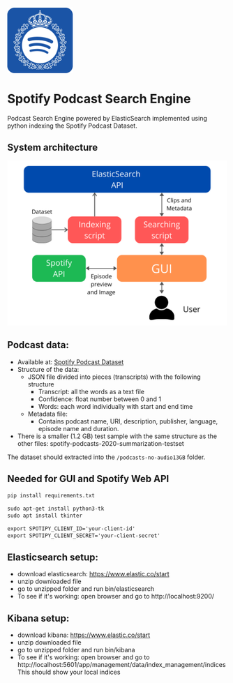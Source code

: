 <p align="left"><img src="/img/logo.png" width="150"/></p>

# Spotify Podcast Search Engine

Podcast Search Engine powered by ElasticSearch implemented using python indexing the Spotify Podcast Dataset.

## System architecture

<p align="center"><img src="/img/overview.png" width="700"/></p>

## Podcast data:

- Available at: [Spotify Podcast Dataset](https://podcastsdataset.byspotify.com/)
- Structure of the data:
  - JSON file divided into pieces (transcripts) with the following structure
    - Transcript: all the words as a text file
    - Confidence: float number between 0 and 1
    - Words: each word individually with start and end time
  - Metadata file:
    - Contains podcast name, URI, description, publisher, language, episode name and duration.
- There is a smaller (1.2 GB) test sample with the same structure as the other files: spotify-podcasts-2020-summarization-testset

The dataset should extracted into the ```/podcasts-no-audio13GB``` folder.

## Needed for GUI and Spotify Web API

```
pip install requirements.txt
```

```
sudo apt-get install python3-tk
sudo apt install tkinter
```

```
export SPOTIPY_CLIENT_ID='your-client-id'
export SPOTIPY_CLIENT_SECRET='your-client-secret'
```

## Elasticsearch setup:

- download elasticsearch: https://www.elastic.co/start
- unzip downloaded file
- go to unzipped folder and run bin/elasticsearch
- To see if it's working: open browser and go to http://localhost:9200/

## Kibana setup:

- download kibana: https://www.elastic.co/start
- unzip downloaded file
- go to unzipped folder and run bin/kibana
- To see if it's working: open browser and go to http://localhost:5601/app/management/data/index_management/indices This should show your local indices
